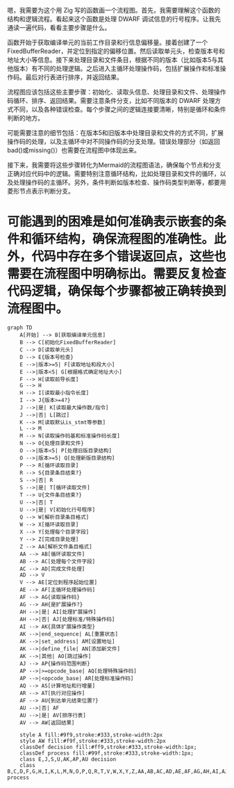 嗯，我需要为这个用 Zig 写的函数画一个流程图。首先，我需要理解这个函数的结构和逻辑流程。看起来这个函数是处理 DWARF 调试信息的行号程序。让我先通读一遍代码，看看主要步骤是什么。

函数开始于获取编译单元的当前工作目录和行信息偏移量。接着创建了一个 FixedBufferReader，并定位到指定的偏移位置。然后读取单元头，检查版本号和地址大小等信息。接下来处理目录和文件条目，根据不同的版本（比如版本5与其他版本）有不同的处理逻辑。之后进入主循环处理操作码，包括扩展操作和标准操作码。最后对行表进行排序，并返回结果。

流程图应该包括这些主要步骤：初始化、读取头信息、处理目录和文件、处理操作码循环、排序、返回结果。需要注意条件分支，比如不同版本的 DWARF 处理方式不同，以及各种错误检查。每个步骤之间的逻辑连接要清晰，特别是循环和条件判断的地方。

可能需要注意的细节包括：在版本5和旧版本中处理目录和文件的方式不同，扩展操作码的处理，以及主循环中对不同操作码的分支处理。错误处理部分（如返回bad()或missing()）也需要在流程图中体现出来。

接下来，我需要将这些步骤转化为Mermaid的流程图语法，确保每个节点和分支正确对应代码中的逻辑。需要特别注意循环结构，比如处理目录和文件的循环，以及处理操作码的主循环。另外，条件判断如版本检查、操作码类型判断等，都要用菱形节点表示判断分支。

可能遇到的困难是如何准确表示嵌套的条件和循环结构，确保流程图的准确性。此外，代码中存在多个错误返回点，这些也需要在流程图中明确标出。需要反复检查代码逻辑，确保每个步骤都被正确转换到流程图中。
================================================
```mermaid
graph TD
    A[开始] --> B[获取编译单元信息]
    B --> C[初始化FixedBufferReader]
    C --> D[读取单元头]
    D --> E{版本号检查}
    E -->|版本>=5| F[读取地址和段大小]
    E -->|版本<5| G[根据格式确定地址大小]
    F --> H[读取前导长度]
    G --> H
    H --> I[读取最小指令长度]
    I --> J{版本>=4?}
    J -->|是| K[读取最大操作数/指令]
    J -->|否| L[跳过]
    K --> M[读取默认is_stmt等参数]
    L --> M
    M --> N[读取操作码基和标准操作码长度]
    N --> O{处理目录和文件}
    O -->|版本<5| P[处理旧版目录结构]
    O -->|版本>=5| Q[处理新版目录结构]
    P --> R[循环读取目录]
    R --> S{目录条目结束?}
    S -->|否| R
    S -->|是| T[循环读取文件]
    T --> U{文件条目结束?}
    U -->|否| T
    U -->|是| V[初始化行号程序]
    Q --> W[解析目录条目格式]
    W --> X[循环读取目录]
    X --> Y[处理每个目录字段]
    Y --> Z[完成目录处理]
    Z --> AA[解析文件条目格式]
    AA --> AB[循环读取文件]
    AB --> AC[处理每个文件字段]
    AC --> AD[完成文件处理]
    AD --> V
    V --> AE[定位到程序起始位置]
    AE --> AF[主循环处理操作码]
    AF --> AG{读取操作码}
    AG --> AH{是扩展操作?}
    AH -->|是| AI[处理扩展操作]
    AH -->|否| AJ[处理标准/特殊操作码]
    AI --> AK{具体扩展操作类型}
    AK -->|end_sequence| AL[重置状态]
    AK -->|set_address| AM[设置地址]
    AK -->|define_file| AN[添加新文件]
    AK -->|其他| AO[跳过操作]
    AJ --> AP{操作码范围判断}
    AP -->|>=opcode_base| AQ[处理特殊操作码]
    AP -->|<opcode_base| AR[处理标准操作码]
    AQ --> AS[计算地址和行增量]
    AR --> AT[执行对应操作]
    AF --> AU{到达单元结束位置?}
    AU -->|否| AF
    AU -->|是| AV[排序行表]
    AV --> AW[返回结果]
    
    style A fill:#9f9,stroke:#333,stroke-width:2px
    style AW fill:#f9f,stroke:#333,stroke-width:2px
    classDef decision fill:#ff9,stroke:#333,stroke-width:1px;
    classDef process fill:#99f,stroke:#333,stroke-width:1px;
    class E,J,S,U,AK,AP,AU decision
    class B,C,D,F,G,H,I,K,L,M,N,O,P,Q,R,T,V,W,X,Y,Z,AA,AB,AC,AD,AE,AF,AG,AH,AI,AJ,AQ,AR,AS,AT,AV process
```